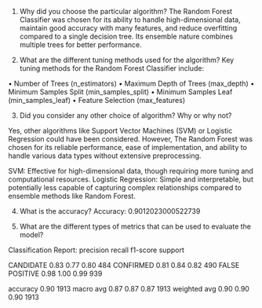 1.	Why did you choose the particular algorithm?
The Random Forest Classifier was chosen for its ability to handle high-dimensional data, maintain good accuracy with many features, and reduce overfitting compared to a single decision tree. Its ensemble nature combines multiple trees for better performance.

2.	What are the different tuning methods used for the algorithm?
Key tuning methods for the Random Forest Classifier include:

•	Number of Trees (n_estimators)
•	Maximum Depth of Trees (max_depth)
•	Minimum Samples Split (min_samples_split)
•	Minimum Samples Leaf (min_samples_leaf)
•	Feature Selection (max_features)


3.	Did you consider any other choice of algorithm? Why or why not?

Yes, other algorithms like Support Vector Machines (SVM) or Logistic Regression could have been considered. However, The Random Forest was chosen for its reliable performance, ease of implementation, and ability to handle various data types without extensive preprocessing.
 
SVM: Effective for high-dimensional data, though requiring more tuning and computational resources.
Logistic Regression: Simple and interpretable, but potentially less capable of capturing complex relationships compared to ensemble methods like Random Forest.


4.	What is the accuracy?
Accuracy: 0.9012023000522739

5.	What are the different types of metrics that can be used to evaluate the model?

Classification Report:
                			precision       recall  	      f1-score       support

CANDIDATE       		   0.83            0.77            0.80           484
CONFIRMED     		     0.81            0.84            0.82           490
FALSE POSITIVE       	 0.98            1.00            0.99           939

accuracy                                               0.90           1913
macro avg   		       0.87            0.87            0.87           1913
weighted avg       		 0.90            0.90            0.90           1913

